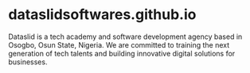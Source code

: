 # dataslidsoftwares.github.io
Dataslid is a tech academy and software development agency based in Osogbo, Osun State, Nigeria. We are committed to training the next generation of tech talents and building innovative digital solutions for businesses.
